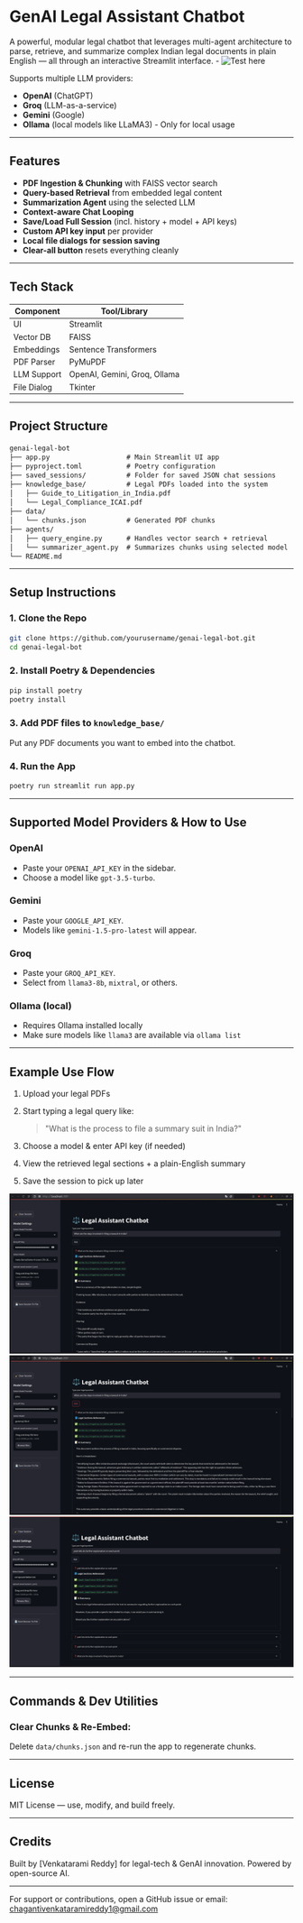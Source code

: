 # GenAI Legal Assistant Chatbot

A powerful, modular legal chatbot that leverages multi-agent architecture to parse, retrieve, and summarize complex Indian legal documents in plain English — all through an interactive Streamlit interface. - ![Test here](https://genai-legalbot.streamlit.app/)

Supports multiple LLM providers:

* **OpenAI** (ChatGPT)
* **Groq** (LLM-as-a-service)
* **Gemini** (Google)
* **Ollama** (local models like LLaMA3) - Only for local usage

---

## Features

* **PDF Ingestion & Chunking** with FAISS vector search
* **Query-based Retrieval** from embedded legal content
* **Summarization Agent** using the selected LLM
* **Context-aware Chat Looping**
* **Save/Load Full Session** (incl. history + model + API keys)
* **Custom API key input** per provider
* **Local file dialogs for session saving**
* **Clear-all button** resets everything cleanly

---

## Tech Stack

| Component   | Tool/Library                 |
| ----------- | ---------------------------- |
| UI          | Streamlit                    |
| Vector DB   | FAISS                        |
| Embeddings  | Sentence Transformers        |
| PDF Parser  | PyMuPDF                      |
| LLM Support | OpenAI, Gemini, Groq, Ollama |
| File Dialog | Tkinter                      |

---

## Project Structure

```
genai-legal-bot
├── app.py                   # Main Streamlit UI app
├── pyproject.toml           # Poetry configuration
├── saved_sessions/          # Folder for saved JSON chat sessions
├── knowledge_base/          # Legal PDFs loaded into the system
│   ├── Guide_to_Litigation_in_India.pdf
│   └── Legal_Compliance_ICAI.pdf
├── data/
│   └── chunks.json          # Generated PDF chunks
├── agents/
│   ├── query_engine.py      # Handles vector search + retrieval
│   └── summarizer_agent.py  # Summarizes chunks using selected model
└── README.md
```

---

## Setup Instructions

### 1. Clone the Repo

```bash
git clone https://github.com/yourusername/genai-legal-bot.git
cd genai-legal-bot
```

### 2. Install Poetry & Dependencies

```bash
pip install poetry
poetry install
```

### 3. Add PDF files to `knowledge_base/`

Put any PDF documents you want to embed into the chatbot.

### 4. Run the App

```bash
poetry run streamlit run app.py
```

---

## Supported Model Providers & How to Use

### OpenAI

* Paste your `OPENAI_API_KEY` in the sidebar.
* Choose a model like `gpt-3.5-turbo`.

### Gemini

* Paste your `GOOGLE_API_KEY`.
* Models like `gemini-1.5-pro-latest` will appear.

### Groq

* Paste your `GROQ_API_KEY`.
* Select from `llama3-8b`, `mixtral`, or others.

### Ollama (local)

* Requires Ollama installed locally
* Make sure models like `llama3` are available via `ollama list`

---

## Example Use Flow

1. Upload your legal PDFs
2. Start typing a legal query like:

   > "What is the process to file a summary suit in India?"
3. Choose a model & enter API key (if needed)
4. View the retrieved legal sections + a plain-English summary
5. Save the session to pick up later

![Example1](./assets/example1.png)
<br>
![Example2](./assets/example2.png)
<br>
![Example3](./assets/example3.png)

---

## Commands & Dev Utilities

### Clear Chunks & Re-Embed:

Delete `data/chunks.json` and re-run the app to regenerate chunks.

---

## License

MIT License — use, modify, and build freely.

---

## Credits

Built by \[Venkatarami Reddy] for legal-tech & GenAI innovation. Powered by open-source AI.

---

For support or contributions, open a GitHub issue or email: [chagantivenkataramireddy1@gmail.com](mailto:chagantivenkataramireddy1@gmail.com)
